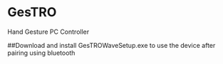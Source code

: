 # GesTRO
Hand Gesture PC Controller

##Download and install GesTROWaveSetup.exe to use the device after pairing using bluetooth
